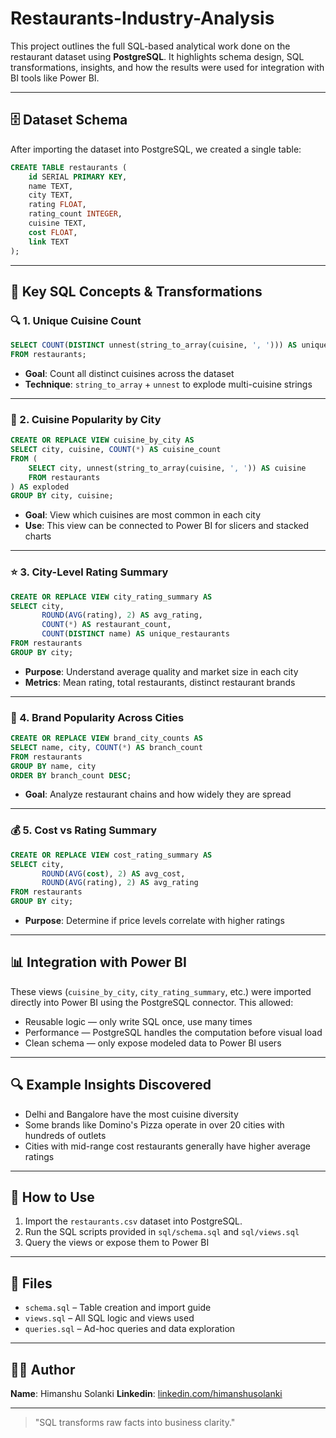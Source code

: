 # Restaurants-Industry-Analysis

This project outlines the full SQL-based analytical work done on the restaurant dataset using **PostgreSQL**. It highlights schema design, SQL transformations, insights, and how the results were used for integration with BI tools like Power BI.

---

## 🗄️ Dataset Schema

After importing the dataset into PostgreSQL, we created a single table:

```sql
CREATE TABLE restaurants (
    id SERIAL PRIMARY KEY,
    name TEXT,
    city TEXT,
    rating FLOAT,
    rating_count INTEGER,
    cuisine TEXT,
    cost FLOAT,
    link TEXT
);
```

---

## 🧠 Key SQL Concepts & Transformations

### 🔍 1. Unique Cuisine Count
```sql
SELECT COUNT(DISTINCT unnest(string_to_array(cuisine, ', '))) AS unique_cuisines
FROM restaurants;
```
- **Goal**: Count all distinct cuisines across the dataset
- **Technique**: `string_to_array` + `unnest` to explode multi-cuisine strings

---

### 🌆 2. Cuisine Popularity by City
```sql
CREATE OR REPLACE VIEW cuisine_by_city AS
SELECT city, cuisine, COUNT(*) AS cuisine_count
FROM (
    SELECT city, unnest(string_to_array(cuisine, ', ')) AS cuisine
    FROM restaurants
) AS exploded
GROUP BY city, cuisine;
```
- **Goal**: View which cuisines are most common in each city
- **Use**: This view can be connected to Power BI for slicers and stacked charts

---

### ⭐ 3. City-Level Rating Summary
```sql
CREATE OR REPLACE VIEW city_rating_summary AS
SELECT city,
       ROUND(AVG(rating), 2) AS avg_rating,
       COUNT(*) AS restaurant_count,
       COUNT(DISTINCT name) AS unique_restaurants
FROM restaurants
GROUP BY city;
```
- **Purpose**: Understand average quality and market size in each city
- **Metrics**: Mean rating, total restaurants, distinct restaurant brands

---

### 🏪 4. Brand Popularity Across Cities
```sql
CREATE OR REPLACE VIEW brand_city_counts AS
SELECT name, city, COUNT(*) AS branch_count
FROM restaurants
GROUP BY name, city
ORDER BY branch_count DESC;
```
- **Goal**: Analyze restaurant chains and how widely they are spread

---

### 💰 5. Cost vs Rating Summary
```sql
CREATE OR REPLACE VIEW cost_rating_summary AS
SELECT city,
       ROUND(AVG(cost), 2) AS avg_cost,
       ROUND(AVG(rating), 2) AS avg_rating
FROM restaurants
GROUP BY city;
```
- **Purpose**: Determine if price levels correlate with higher ratings

---

## 📊 Integration with Power BI

These views (`cuisine_by_city`, `city_rating_summary`, etc.) were imported directly into Power BI using the PostgreSQL connector. This allowed:

- Reusable logic — only write SQL once, use many times
- Performance — PostgreSQL handles the computation before visual load
- Clean schema — only expose modeled data to Power BI users

---

## 🔍 Example Insights Discovered

- Delhi and Bangalore have the most cuisine diversity
- Some brands like Domino's Pizza operate in over 20 cities with hundreds of outlets
- Cities with mid-range cost restaurants generally have higher average ratings

---

## 🚀 How to Use

1. Import the `restaurants.csv` dataset into PostgreSQL.
2. Run the SQL scripts provided in `sql/schema.sql` and `sql/views.sql`
3. Query the views or expose them to Power BI

---

## 📂 Files
- `schema.sql` – Table creation and import guide
- `views.sql` – All SQL logic and views used
- `queries.sql` – Ad-hoc queries and data exploration

---

## 🧑‍💻 Author
**Name**: Himanshu Solanki
**Linkedin**: [linkedin.com/himanshusolanki](www.linkedin.com/in/himanshu-solanki-88b979288)

---

> "SQL transforms raw facts into business clarity."


